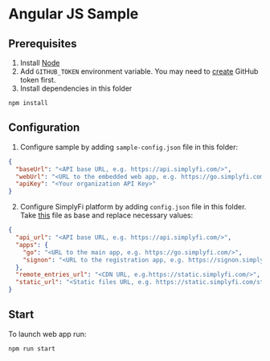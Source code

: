 # Angular JS Sample

## Prerequisites

1. Install [Node](https://nodejs.org/en)
2. Add `GITHUB_TOKEN` environment variable. You may need to [create](https://docs.github.com/en/authentication/keeping-your-account-and-data-secure/managing-your-personal-access-tokens) GitHub token first.
3. Install dependencies in this folder

```shell
npm install
```

## Configuration

1. Configure sample by adding `sample-config.json` file in this folder:

```json
{
  "baseUrl": "<API base URL, e.g. https://api.simplyfi.com/>",
  "webUrl": "<URL to the embedded web app, e.g. https://go.simplyfi.com/>",
  "apiKey": "<Your organization API Key>"
}
```

2. Configure SimplyFi platform by adding `config.json` file in this folder. Take [this](https://go.simplyfi.com/config.json) file as base and replace necessary values:

```json
{
  "api_url": "<API base URL, e.g. https://api.simplyfi.com/>",
  "apps": {
    "go": "<URL to the main app, e.g. https://go.simplyfi.com/>",
    "signon": "<URL to the registration app, e.g. https://signon.simplyfi.com/>"
  },
  "remote_entries_url": "<CDN URL, e.g.https://static.simplyfi.com/>",
  "static_url": "<Static files URL, e.g. https://static.simplyfi.com/static/>"
}
```

## Start

To launch web app run:

```shell
npm run start
```